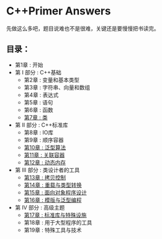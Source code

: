 # C++Primer Answers

先做这么多吧，题目说难也不是很难，关键还是要慢慢把书读完。

## 目录：

- 第1章 : 开始
- 第 I 部分 : C++基础
  - 第2章 : 变量和基本类型
  - 第3章 : 字符串、向量和数组
  - 第4章 : 表达式
  - 第5章 : 语句
  - 第6章 : 函数
  - [第7章 : 类](ch07/README.md)
- 第 II 部分 : C++标准库
  - 第8章 : IO库
  - 第9章 : 顺序容器
  - [第10章 : 泛型算法](ch10/README.md)
  - [第11章 : 关联容器](ch11/README.md)
  - [第12章 : 动态内存](ch12/README.md)
- 第 III 部分 : 类设计者的工具
  - [第13章 : 拷贝控制](ch13/README.md)
  - [第14章 : 重载与类型转换](ch14/README.md)
  - [第15章 : 面向对象程序设计](ch15/README.md)
  - [第16章 : 模版与泛型编程](ch16/README.md)
- 第 IV 部分 : 高级主题
  - [第17章 : 标准库与特殊设施](ch17/README.md)
  - 第18章 : 用于大型程序的工具
  - 第19章 : 特殊工具与技术
